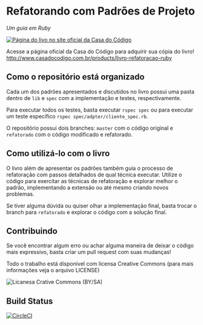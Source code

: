 # Refatorando com Padrões de Projeto
_Um guia em Ruby_

[![Página do livo no site oficial da Casa do Código](http://cdn.shopify.com/s/files/1/0155/7645/products/Amazon-Refatoracao-Ruby_large.jpg?v=1445627898)](http://www.casadocodigo.com.br/products/livro-refatoracao-ruby)

Acesse a página oficial da Casa do Código para adquirir sua cópia do livro!
http://www.casadocodigo.com.br/products/livro-refatoracao-ruby

## Como o repositório está organizado

Cada um dos padrões apresentados e discutidos no livro possui uma pasta dentro de `lib` e `spec` com a implementação e testes, respectivamente.

Para executar todos os testes, basta executar `rspec spec` ou para executar um teste específico `rspec spec/adpter/cliente_spec.rb`.

O repositório possui dois branches: `master` com o código original e `refatorado` com o código modificado e refatorado.

## Como utilizá-lo com o livro

O livro além de apresentar os padrões também guia o processo de refatoração com passos detalhados de qual técnica executar. Utilize o código para exercitar as técnicas de refatoração e explorar melhor o padrão, implementando a extensão ou até mesmo criando novos problemas.

Se tiver alguma dúvida ou quiser olhar a implementação final, basta trocar o branch para `refatorado` e explorar o código com a solução final.

## Contribuindo

Se você encontrar algum erro ou achar alguma maneira de deixar o código mais expressivo, basta criar um pull request com suas mudanças!

Todo o trabalho está disponível com licensa Creative Commons (para mais informações veja o arquivo LICENSE)

![Licanesa Crative Commons (BY/SA)](https://licensebuttons.net/l/by-sa/3.0/88x31.png "Creative Commons")

## Build Status

[![CircleCI](https://circleci.com/gh/MarcosX/rppr/tree/master.svg?style=svg)](https://circleci.com/gh/MarcosX/rppr/tree/master)
